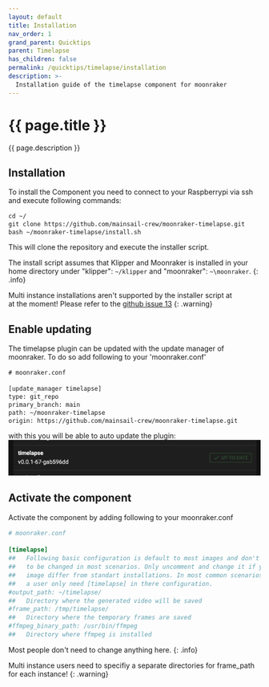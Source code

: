```yaml
---
layout: default
title: Installation
nav_order: 1
grand_parent: Quicktips
parent: Timelapse
has_children: false
permalink: /quicktips/timelapse/installation
description: >-
  Installation guide of the timelapse component for moonraker
---
```


# {{ page.title }}
{{ page.description }}

## Installation
To install the Component you need to connect to your Raspberrypi via ssh and
execute following commands:

```
cd ~/
git clone https://github.com/mainsail-crew/moonraker-timelapse.git
bash ~/moonraker-timelapse/install.sh
```

This will clone the repository and execute the installer script.

The install script assumes that Klipper and Moonraker is installed in your home directory under
"klipper": `~/klipper` and "moonraker": `~\moonraker`.
{: .info}

Multi instance installations aren't supported by the installer script at \
at the moment! Please refer to the [github issue 13](https://github.com/mainsail-crew/moonraker-timelapse/issues/13)
{: .warning}


## Enable updating
The timelapse plugin can be updated with the update manager of moonraker. To do so add following to your 'moonraker.conf'

```
# moonraker.conf

[update_manager timelapse]
type: git_repo
primary_branch: main
path: ~/moonraker-timelapse
origin: https://github.com/mainsail-crew/moonraker-timelapse.git

```
with this you will be able to auto update the plugin:
![screenshot-timelapse-update](../../assets/img/timelapse/timelapse-updater.png)

## Activate the component
Activate the component by adding following to your moonraker.conf

```ini
# moonraker.conf

[timelapse]
##   Following basic configuration is default to most images and don't need
##   to be changed in most scenarios. Only uncomment and change it if your
##   image differ from standart installations. In most common scenarios 
##   a user only need [timelapse] in there configuration.
#output_path: ~/timelapse/
##   Directory where the generated video will be saved
#frame_path: /tmp/timelapse/
##   Directory where the temporary frames are saved
#ffmpeg_binary_path: /usr/bin/ffmpeg
##   Directory where ffmpeg is installed
```

Most people don't need to change anything here.
{: .info}

Multi instance users need to specifiy a separate directories for frame_path for each instance!
{: .warning}